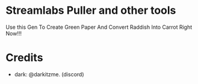 # Streamlabs Puller and other tools

Use this Gen To Create Green Paper
And Convert Raddish Into Carrot Right Now!!!

# Credits

- dark: @darkitzme. (discord)